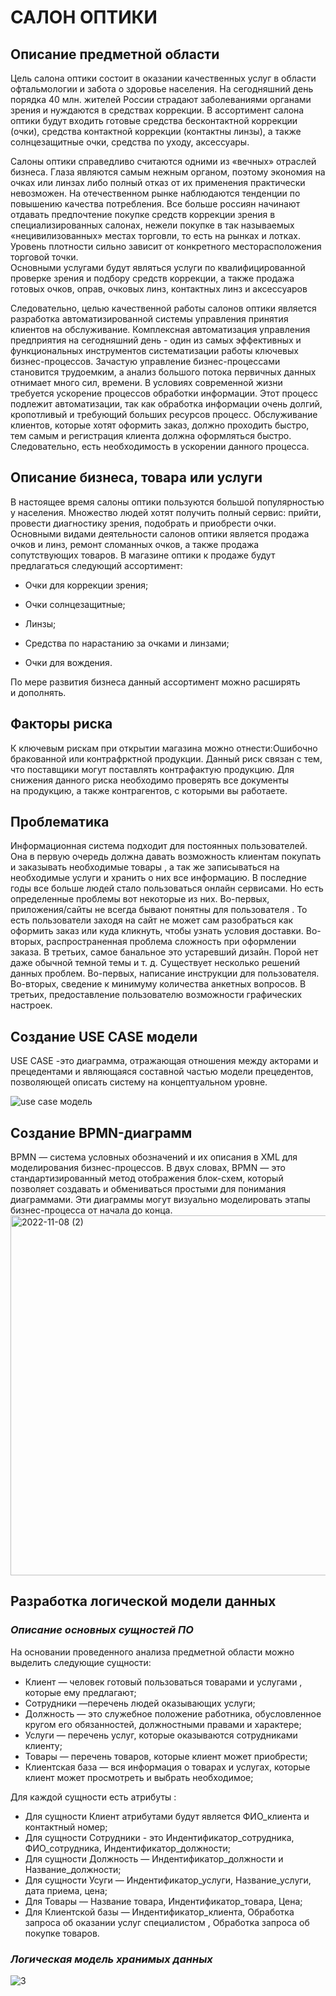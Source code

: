 **САЛОН ОПТИКИ**
===================

**Описание предметной области**
----------------------------------------------

 Цель салона оптики состоит в оказании качественных услуг в области офтальмологии и забота о здоровье населения. На сегодняшний день порядка 40 млн. жителей России страдают заболеваниями органами зрения и нуждаются в средствах коррекции. В ассортимент салона оптики будут входить готовые средства бесконтактной коррекции (очки), средства контактной коррекции (контактны линзы), а также солнцезащитные очки, средства по уходу, аксессуары. 
 
   Салоны оптики справедливо считаются одними из «вечных» отраслей бизнеса. Глаза являются самым нежным органом, поэтому экономия на очках или линзах либо полный отказ от их применения практически невозможен. На отечественном рынке наблюдаются тенденции по повышению качества потребления. Все больше россиян начинают отдавать предпочтение покупке средств коррекции зрения в специализированных салонах, нежели покупке в так называемых «нецивилизованных» местах торговли, то есть на рынках и лотках. Уровень плотности сильно зависит от конкретного месторасположения торговой точки.   
     Основными услугами будут являться услуги по квалифицированной проверке зрения и подбору средств коррекции, а также продажа готовых очков, оправ, очковых линз, контактных линз и аксессуаров
     
   Следовательно, целью качественной работы салонов оптики является разработка автоматизированной системы управления принятия клиентов на обслуживание. Комплексная автоматизация управления предприятия на сегодняшний день - один из самых эффективных и функциональных инструментов систематизации работы ключевых бизнес-процессов. Зачастую управление бизнес-процессами становится трудоемким, а анализ большого потока первичных данных отнимает много сил, времени. В условиях современной жизни требуется ускорение процессов обработки информации. Этот процесс подлежит автоматизации, так как обработка информации очень долгий, кропотливый и требующий больших ресурсов процесс. 
    Обслуживание клиентов, которые хотят оформить заказ, должно проходить быстро, тем самым и регистрация клиента должна оформляться быстро. Следовательно, есть необходимость в ускорении данного процесса.
    
  **Описание бизнеса, товара или услуги**
  -------------------------------------------------
  
  В настоящее время салоны оптики пользуются большой популярностью у населения. Множество людей хотят получить полный сервис: прийти, провести диагностику зрения, подобрать и приобрести очки.
 Основными видами деятельности салонов оптики является продажа очков и линз, ремонт сломанных очков, а также продажа сопутствующих товаров. В магазине оптики  к продаже будут предлагаться следующий ассортимент:
 * Очки для коррекции зрения;
 
 * Очки солнцезащитные;
 * Линзы;
 * Средства по нарастанию за очками и линзами;
 * Очки для вождения. 
      
 По мере развития бизнеса данный ассортимент можно расширять и дополнять.
 
 **Факторы риска**  
 ------------------------------

 К ключевым рискам при открытии магазина можно отнести:Ошибочно бракованной или контрафрктной продукции.
  Данный риск связан с тем, что поставщики могут поставлять контрафактую продукцию. Для снижения данного риска необходимо проверять все документы на продукцию, а также контрагентов, с которыми вы работаете.
  
  **Проблематика**
  ----------------------
  
   Информационная система подходит для  постоянных пользователей. Она в первую очередь должна давать возможность клиентам покупать и заказывать необходимые товары , а так же записываться на необходимые услуги и хранить о них все информацию. В последние годы все больше людей стало пользоваться онлайн сервисами. Но есть определенные проблемы вот некоторые из них. Во-первых,  приложения/сайты  не всегда  бывают понятны для пользователя . То есть пользователи заходя на сайт не может сам разобраться как оформить заказ или куда кликнуть, чтобы узнать условия доставки. Во-вторых, распространенная проблема сложность при оформлении заказа. В третьих, самое банальное это устаревший дизайн. Порой нет даже обычной темной темы и т. д. Существует несколько решений данных проблем. Во-первых, написание инструкции для пользователя. Во-вторых, сведение к минимуму количества анкетных вопросов. В третьих, предоставление пользователю  возможности графических настроек.
  
        
**Создание USE CASE модели**
-------------------------------------------------------
      
 USE CASE -это  диаграмма, отражающая отношения между акторами и прецедентами и являющаяся составной частью модели прецедентов, позволяющей описать систему на концептуальном уровне.
 
 ![use case модель](https://user-images.githubusercontent.com/113527860/200641896-6e7619ef-c36e-4b78-850f-9d43d2c74bb4.png)


  
  **Создание BPMN-диаграмм**   
  -----------------------------------------------
        
BPMN — система условных обозначений и их описания в XML для моделирования бизнес-процессов.  В двух словах, BPMN — это стандартизированный метод отображения блок-схем, который позволяет создавать и обмениваться простыми для понимания диаграммами. Эти диаграммы могут визуально моделировать этапы бизнес-процесса от начала до конца.
          <img width="576" alt="2022-11-08 (2)" src="https://user-images.githubusercontent.com/113527860/200642135-d71b84fb-f3ef-4331-ac73-7201699aed4d.png">

  
**Разработка логической модели данных**
------------------------------------------------------

### ***Описание основных сущностей ПО***
 
На основании проведенного анализа предметной области можно выделить следующие сущности:
* Клиент — человек готовый пользоваться товарами и услугами , которые ему предлагают;
*  Сотрудники —перечень людей оказывающих услуги;
* Должность — это служебное положение работника, обусловленное кругом его обязанностей, должностными правами и характере;
*  Услуги — перечень услуг, которые оказываются сотрудниками клиенту;
* Товары — перечень товаров, которые клиент может приобрести;
* Клиентская база  — вся информация о товарах и услугах, которые клиент может просмотреть и выбрать необходимое;
    
 Для  каждой сущности  есть атрибуты :

* Для сущности Клиент атрибутами будут является  ФИО_клиента и контактный номер;
* Для  сущности Сотрудники - это Индентификатор_сотрудника, ФИО_сотрудника, Индентификатор_должности;
* Для сущности Должность — Индентификатор_должности и Название_должности;
* Для сущности Усуги — Индентификатор_услуги, Название_услуги, дата приема, цена;
* Для Товары — Название товара, Индентификатор_товара, Цена;
* Для Клиентской базы — Индентификатор_клиента, Обработка запроса  об оказании услуг специалистом , Обработка запроса об покупке товаров.

### ***Логическая модель хранимых данных***
    
![3](https://user-images.githubusercontent.com/113527860/200643233-69f1e523-bf6b-4141-85f5-39b92b98d322.png)



    
